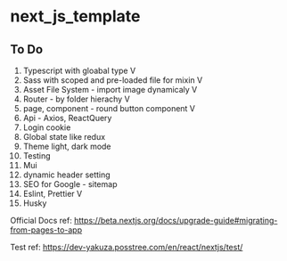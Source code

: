 # next_js_template

## To Do

<ol>
<li>Typescript with gloabal type V</li> 
<li>Sass with scoped and pre-loaded file for mixin V</li>
<li>Asset File System - import image dynamicaly V </li>
<li>Router - by folder hierachy V </li>
<li>page, component - round button component V</li>
<li>Api - Axios, ReactQuery </li>
<li>Login cookie </li>
<li>Global state like redux </li>
<li>Theme light, dark mode</li>
<li>Testing </li>
<li>Mui </li>
<li>dynamic header setting</li>
<li>SEO for Google - sitemap </li>
<li>Eslint, Prettier V</li>
<li>Husky </li>
</ol>

Official Docs ref: https://beta.nextjs.org/docs/upgrade-guide#migrating-from-pages-to-app

Test ref: https://dev-yakuza.posstree.com/en/react/nextjs/test/
